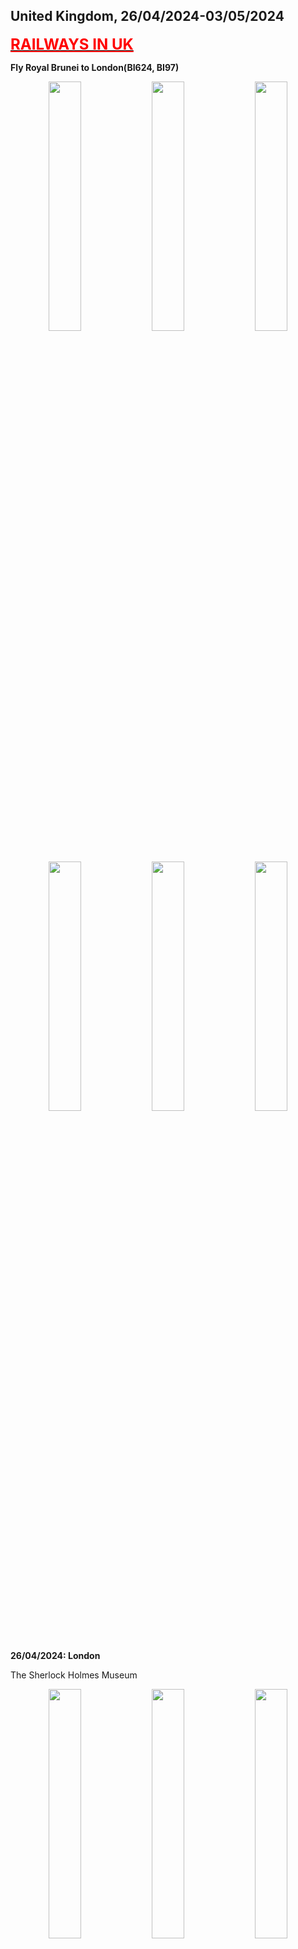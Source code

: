 ## United Kingdom, 26/04/2024-03/05/2024

**[<font color=red size=5><u>RAILWAYS IN UK</u></font>](https://wqgcx.github.io/transport/20240426UK/NR/)**

**Fly Royal Brunei to London(BI624, BI97)**

<center class ='img'>
  <img src="../20240426UK_photos/IMG_9196.jpeg" width="32%"> <img src="../20240426UK_photos/IMG_9200.jpeg" width="32%"> <img src="../20240426UK_photos/IMG_9204.jpeg" width="32%">
  <img src="../20240426UK_photos/IMG_9206.jpeg" width="32%"> <img src="../20240426UK_photos/IMG_9216.jpeg" width="32%"> <img src="../20240426UK_photos/IMG_9227.jpeg" width="32%">
</center>

**26/04/2024: London**

The Sherlock Holmes Museum
<center class ='img'>
  <img src="../20240426UK_photos/IMG_9252.jpeg" width="32%"> <img src="../20240426UK_photos/IMG_9258.jpeg" width="32%"> <img src="../20240426UK_photos/IMG_9260.jpeg" width="32%">
</center>

Palace of Westminster(Big Ben) and the London Eye
<center class ='img'>
  <img src="../20240426UK_photos/IMG_9270.jpeg" width="32%"> <img src="../20240426UK_photos/IMG_9282.jpeg" width="32%"> <img src="../20240426UK_photos/IMG_9269.jpeg" width="32%">
</center>

Buckingham Palace, the Queen Victoria Memorial and Tower Bridge
<center class ='img'>
  <img src="../20240426UK_photos/IMG_9309.jpeg" width="32%"> <img src="../20240426UK_photos/IMG_9310.jpeg" width="32%"> <img src="../20240426UK_photos/IMG_9342.jpeg" width="32%">
</center>

The Collegiate Church of St Peter at Westminster, St Paul's Cathedral and the Monument to the Great Fire of London
<center class ='img'>
  <img src="../20240426UK_photos/IMG_9291.jpeg" width="32%"> <img src="../20240426UK_photos/IMG_9321.jpeg" width="32%"> <img src="../20240426UK_photos/IMG_9335.jpeg" width="32%">
</center>

Red Telephone Box, Red Bus and the Shard
<center class ='img'>
  <img src="../20240426UK_photos/IMG_9315.jpeg" width="18%"> <img src="../20240426UK_photos/IMG_9333.jpeg" width="32%"> <img src="../20240426UK_photos/IMG_9341.jpeg" width="32%">
</center>

Royal Observatory Greenwich
<center class ='img'>
  <img src="../20240426UK_photos/IMG_9357.jpeg" width="32%"> <img src="../20240426UK_photos/IMG_9355.jpeg" width="32%"> <img src="../20240426UK_photos/IMG_9374.jpeg" width="32%">
</center>

Queen's House and University of Greenwich
<center class ='img'>
  <img src="../20240426UK_photos/IMG_9376.jpeg" width="32%"> <img src="../20240426UK_photos/IMG_9381.jpeg" width="32%"> <img src="../20240426UK_photos/IMG_9383.jpeg" width="32%">
</center>

Tower of London
<center class ='img'>
  <img src="../20240426UK_photos/IMG_9406.jpeg" width="32%"> <img src="../20240426UK_photos/IMG_9403.jpeg" width="32%"> <img src="../20240426UK_photos/IMG_9408.jpeg" width="32%">
</center>

**27/04/2024: Reading, Salisbury and Windsor**

Reading Town Hall, Church of England and Queen Victoria's Statue
<center class ='img'>
  <img src="../20240426UK_photos/IMG_9423.jpeg" width="32%"> <img src="../20240426UK_photos/IMG_9425.jpeg" width="32%"> <img src="../20240426UK_photos/IMG_9427.jpeg" width="32%">
</center>

Salisbury Cathedral and Mompesson House
<center class ='img'>
  <img src="../20240426UK_photos/IMG_9441.jpeg" width="32%"> <img src="../20240426UK_photos/IMG_9443.jpeg" width="32%"> <img src="../20240426UK_photos/IMG_9447.jpeg" width="32%">
</center>

Stonehenge
<center class ='img'>
  <img src="../20240426UK_photos/IMG_9453.jpeg" width="32%"> <img src="../20240426UK_photos/IMG_9455.jpeg" width="32%"> <img src="../20240426UK_photos/IMG_9484.jpeg" width="32%">
</center>

Windsor Castle
<center class ='img'>
  <img src="../20240426UK_photos/IMG_9499.jpeg" width="32%"> <img src="../20240426UK_photos/IMG_9498.jpeg" width="32%"> <img src="../20240426UK_photos/IMG_9495.jpeg" width="32%">
</center>

**28/04/2024: London, Swindon, Gloucester and Birmingham**

The British Museum(Main Gate, Easter Island Head, Rosetta Stone, Parthenon Temple, Tang Tri-Color Glazed Ceramics, Shiva Nataraja, Egyptian Mummies, Lewis Chessmen, Holy Thorn Reliquary)
<center class ='img'>
  <img src="../20240426UK_photos/IMG_9574.jpeg" width="32%"> <img src="../20240426UK_photos/IMG_9521.jpeg" width="32%"> <img src="../20240426UK_photos/IMG_9527.jpeg" width="32%">
  <img src="../20240426UK_photos/IMG_9535.jpeg" width="32%"> <img src="../20240426UK_photos/IMG_9545.jpeg" width="32%"> <img src="../20240426UK_photos/IMG_9547.jpeg" width="32%">
  <img src="../20240426UK_photos/IMG_9555.jpeg" width="32%"> <img src="../20240426UK_photos/IMG_9568.jpeg" width="32%"> <img src="../20240426UK_photos/IMG_9572.jpeg" width="32%">
</center>

STEAM -- Museum of the Great Western Railway
<center class ='img'>
  <img src="../20240426UK_photos/IMG_9579.jpeg" width="32%"> <img src="../20240426UK_photos/IMG_9591.jpeg" width="32%"> <img src="../20240426UK_photos/IMG_9595.jpeg" width="32%">
  <img src="../20240426UK_photos/IMG_9598.jpeg" width="32%"> <img src="../20240426UK_photos/IMG_9600.jpeg" width="32%"> <img src="../20240426UK_photos/IMG_9602.jpeg" width="32%">
</center>

Gloucester Cathedral
<center class ='img'>
  <img src="../20240426UK_photos/IMG_9611.jpeg" width="32%"> <img src="../20240426UK_photos/IMG_9614.jpeg" width="32%"> <img src="../20240426UK_photos/IMG_9613.jpeg" width="32%">
</center>

Birmingham Cathedral, Unett Memorial and Bullring & Grand Central
<center class ='img'>
  <img src="../20240426UK_photos/IMG_9629.jpeg" width="32%"> <img src="../20240426UK_photos/IMG_9630.jpeg" width="18%"> <img src="../20240426UK_photos/IMG_9633.jpeg" width="32%">
</center>

**29/04/2024: Manchester**

Science and Industry Museum
<center class ='img'>
  <img src="../20240426UK_photos/IMG_9645.jpeg" width="32%"> <img src="../20240426UK_photos/IMG_9649.jpeg" width="32%"> <img src="../20240426UK_photos/IMG_9659.jpeg" width="32%">
</center>

Manchester Cathedral and Central Library
<center class ='img'>
  <img src="../20240426UK_photos/IMG_9672.jpeg" width="32%"> <img src="../20240426UK_photos/IMG_9669.jpeg" width="32%"> <img src="../20240426UK_photos/IMG_9731.jpeg" width="32%">
</center>

People's History Museum
<center class ='img'>
  <img src="../20240426UK_photos/IMG_9692.jpeg" width="32%"> <img src="../20240426UK_photos/IMG_9695.jpeg" width="32%"> <img src="../20240426UK_photos/IMG_9700.jpeg" width="32%">
</center>

University of Salford
<center class ='img'>
  <img src="../20240426UK_photos/IMG_9706.jpeg" width="32%"> <img src="../20240426UK_photos/IMG_9707.jpeg" width="32%"> <img src="../20240426UK_photos/IMG_9708.jpeg" width="32%">
</center>

Old Trafford
<center class ='img'>
  <img src="../20240426UK_photos/IMG_9665.jpeg" width="32%"> <img src="../20240426UK_photos/IMG_9666.jpeg" width="32%"> <img src="../20240426UK_photos/IMG_9720.jpeg" width="32%">
  <img src="../20240426UK_photos/IMG_9713.jpeg" width="32%"> <img src="../20240426UK_photos/IMG_9719.jpeg" width="32%"> <img src="../20240426UK_photos/IMG_9725.jpeg" width="32%">
</center>

**30/04/2024: Nottingham, Sheffield, Leeds, Bradford**

City of Caves
<center class ='img'>
  <img src="../20240426UK_photos/IMG_9741.jpeg" width="32%"> <img src="../20240426UK_photos/IMG_9742.jpeg" width="32%"> <img src="../20240426UK_photos/IMG_9746.jpeg" width="32%">
</center>

National Justice Museum
<center class ='img'>
  <img src="../20240426UK_photos/IMG_9749.jpeg" width="32%"> <img src="../20240426UK_photos/IMG_9753.jpeg" width="32%"> <img src="../20240426UK_photos/IMG_9755.jpeg" width="32%">
</center>

Nottingham Castle
<center class ='img'>
  <img src="../20240426UK_photos/IMG_9769.jpeg" width="32%"> <img src="../20240426UK_photos/IMG_9772.jpeg" width="32%"> <img src="../20240426UK_photos/IMG_9785.jpeg" width="32%">
</center>

St Mary's Church(Nottingham), Nottingham Council House(Old Market Square)
<center class ='img'>
  <img src="../20240426UK_photos/IMG_9757.jpeg" width="32%"> <img src="../20240426UK_photos/IMG_9792.jpeg" width="32%"> <img src="../20240426UK_photos/IMG_9793.jpeg" width="32%">
</center>

Sheffield Cathedral and Sheffield Town Hall(the Peace Gardens)
<center class ='img'>
  <img src="../20240426UK_photos/IMG_9808.jpeg" width="32%"> <img src="../20240426UK_photos/IMG_9810.jpeg" width="32%"> <img src="../20240426UK_photos/IMG_9820.jpeg" width="32%">
</center>

Leeds Cathedral, Leeds Town Hall and Leeds Post Office (1896)
<center class ='img'>
  <img src="../20240426UK_photos/IMG_9834.jpeg" width="32%"> <img src="../20240426UK_photos/IMG_9827.jpeg" width="32%"> <img src="../20240426UK_photos/IMG_9843.jpeg" width="32%">
</center>

Bradford Cathedral, Bradford City Hall and the Great Victoria Hotel
<center class ='img'>
  <img src="../20240426UK_photos/IMG_9854.jpeg" width="32%"> <img src="../20240426UK_photos/IMG_9845.jpeg" width="32%"> <img src="../20240426UK_photos/IMG_9857.jpeg" width="32%">
</center>

**01/05/2024: Glasgow and Edinburgh**

St George's Tron Church and Glasgow City Chambers(George Square) 
<center class ='img'>
  <img src="../20240426UK_photos/IMG_9861.jpeg" width="32%"> <img src="../20240426UK_photos/IMG_9868.jpeg" width="32%"> <img src="../20240426UK_photos/IMG_9865.jpeg" width="32%">
</center>

The Barony Hall, Glasgow Cathedral and James Arthur Statue
<center class ='img'>
  <img src="../20240426UK_photos/IMG_9875.jpeg" width="32%"> <img src="../20240426UK_photos/IMG_9878.jpeg" width="32%"> <img src="../20240426UK_photos/IMG_9876.jpeg" width="32%">
</center>

Forth Bridge
<center class ='img'>
  <img src="../20240426UK_photos/IMG_9889.jpeg" width="32%"> <img src="../20240426UK_photos/IMG_9892.jpeg" width="32%"> <img src="../20240426UK_photos/IMG_9896.jpeg" width="32%">
</center>

Scott Monument, St Giles' Cathedral and Tolbooth Kirk(The Hub, Edinburgh)
<center class ='img'>
  <img src="../20240426UK_photos/IMG_9901.jpeg" width="18%"> <img src="../20240426UK_photos/IMG_9916.jpeg" width="32%"> <img src="../20240426UK_photos/IMG_9919.jpeg" width="32%">
</center>

Edinburgh Castle
<center class ='img'>
  <img src="../20240426UK_photos/IMG_9920.jpeg" width="32%"> <img src="../20240426UK_photos/IMG_9921.jpeg" width="32%"> <img src="../20240426UK_photos/IMG_9928.jpeg" width="32%">
  <img src="../20240426UK_photos/IMG_9944.jpeg" width="32%"> <img src="../20240426UK_photos/IMG_9947.jpeg" width="32%"> <img src="../20240426UK_photos/IMG_9935.jpeg" width="32%">
</center>

Old Town, Edinburgh(Panorama, St Columba's Free Church of Scotland, National Library of Scotland, Augustine United Church, The Elephant House, Crown Office, Tron Kirk, Carrubbers Christian Centre, Holyrood Palace)
<center class ='img'>
  <img src="../20240426UK_photos/IMG_9945.jpeg" width="32%"> <img src="../20240426UK_photos/IMG_9948.jpeg" width="32%"> <img src="../20240426UK_photos/IMG_9954.jpeg" width="32%">
  <img src="../20240426UK_photos/IMG_9956.jpeg" width="18%"> <img src="../20240426UK_photos/IMG_9958.jpeg" width="32%"> <img src="../20240426UK_photos/IMG_9978.jpeg" width="32%">
  <img src="../20240426UK_photos/IMG_9982.jpeg" width="32%"> <img src="../20240426UK_photos/IMG_9984.jpeg" width="32%"> <img src="../20240426UK_photos/IMG_9986.jpeg" width="32%">
</center>

New Town, Edinbugh(Street View, The Balmoral, National Records of Scotland)
<center class ='img'>
  <img src="../20240426UK_photos/IMG_9903.jpeg" width="32%"> <img src="../20240426UK_photos/IMG_9906.jpeg" width="32%"> <img src="../20240426UK_photos/IMG_9992.jpeg" width="32%">
</center>

National Museum of Scotland
<center class ='img'>
  <img src="../20240426UK_photos/IMG_9981.jpeg" width="32%"> <img src="../20240426UK_photos/IMG_9959.jpeg" width="32%"> <img src="../20240426UK_photos/IMG_9966.jpeg" width="32%">
  <img src="../20240426UK_photos/IMG_9973.jpeg" width="32%"> <img src="../20240426UK_photos/IMG_9974.jpeg" width="32%"> <img src="../20240426UK_photos/IMG_9977.jpeg" width="32%">
</center>

**02/05/2024: York, Peterborough and Cambridge**

National Railway Museum
<center class ='img'>
  <img src="../20240426UK_photos/IMG_0002.jpeg" width="32%"> <img src="../20240426UK_photos/IMG_0004.jpeg" width="32%"> <img src="../20240426UK_photos/IMG_0008.jpeg" width="32%">
  <img src="../20240426UK_photos/IMG_0017.jpeg" width="32%"> <img src="../20240426UK_photos/IMG_0022.jpeg" width="18%"> <img src="../20240426UK_photos/IMG_0033.jpeg" width="32%">
</center>

York Minster and Shambles
<center class ='img'>
  <img src="../20240426UK_photos/IMG_0039.jpeg" width="32%"> <img src="../20240426UK_photos/IMG_0040.jpeg" width="32%"> <img src="../20240426UK_photos/IMG_0063.jpeg" width="32%">
</center>

Clifford's Tower, York Castle Museum and York Crown Court
<center class ='img'>
  <img src="../20240426UK_photos/IMG_0072.jpeg" width="32%"> <img src="../20240426UK_photos/IMG_0074.jpeg" width="32%"> <img src="../20240426UK_photos/IMG_0073.jpeg" width="32%">
</center>

The Ivy Colletion: Traditional British Cuisine
<center class ='img'>
  <img src="../20240426UK_photos/IMG_0086.jpeg" width="32%"> <img src="../20240426UK_photos/IMG_0087.jpeg" width="32%"> <img src="../20240426UK_photos/IMG_0090.jpeg" width="32%">
</center>

Peterborough Guildhall and Cathedral
<center class ='img'>
  <img src="../20240426UK_photos/IMG_0096.jpeg" width="32%"> <img src="../20240426UK_photos/IMG_0098.jpeg" width="32%"> <img src="../20240426UK_photos/IMG_0100.jpeg" width="32%">
</center>

Cambridge City Centre(Our Lady and the English Martyrs, St Andrew's Street Baptist Church and St Botolph's Church)
<center class ='img'>
  <img src="../20240426UK_photos/IMG_0104.jpeg" width="32%"> <img src="../20240426UK_photos/IMG_0106.jpeg" width="32%"> <img src="../20240426UK_photos/IMG_0127.jpeg" width="32%">
</center>

University of Cambridge
<center class ='img'>
  <img src="../20240426UK_photos/IMG_0116.jpeg" width="32%"> <img src="../20240426UK_photos/IMG_0114.jpeg" width="32%"> <img src="../20240426UK_photos/IMG_0121.jpeg" width="32%">
</center>

**03/05/2024: Oxford, London**

Oxford City Centre(Wesley Memorial Church, Clarendon Building and Martyrs' Memorial)
<center class ='img'>
  <img src="../20240426UK_photos/IMG_0146.jpeg" width="18%"> <img src="../20240426UK_photos/IMG_0150.jpeg" width="32%"> <img src="../20240426UK_photos/IMG_0173.jpeg" width="32%">
</center>

University of Oxford
<center class ='img'>
  <img src="../20240426UK_photos/IMG_0154.jpeg" width="32%"> <img src="../20240426UK_photos/IMG_0156.jpeg" width="32%"> <img src="../20240426UK_photos/IMG_0157.jpeg" width="32%">
  <img src="../20240426UK_photos/IMG_0163.jpeg" width="32%"> <img src="../20240426UK_photos/IMG_0165.jpeg" width="32%"> <img src="../20240426UK_photos/IMG_0169.jpeg" width="32%">
</center>

HMS Belfast
<center class ='img'>
  <img src="../20240426UK_photos/IMG_0182.jpeg" width="32%"> <img src="../20240426UK_photos/IMG_0197.jpeg" width="18%"> <img src="../20240426UK_photos/IMG_0200.jpeg" width="32%">
  <img src="../20240426UK_photos/IMG_0194.jpeg" width="32%"> <img src="../20240426UK_photos/IMG_0188.jpeg" width="18%"> <img src="../20240426UK_photos/IMG_0187.jpeg" width="32%">
</center>

**Fly Tianjin Airlines to Tianjin(GS7988)**

<center class ='img'>
  <img src="../20240426UK_photos/IMG_0213.jpeg" width="32%"> <img src="../20240426UK_photos/IMG_0215.jpeg" width="32%">
</center>

**Click [here](https://wqgcx.github.io/transport/) to go back.**
